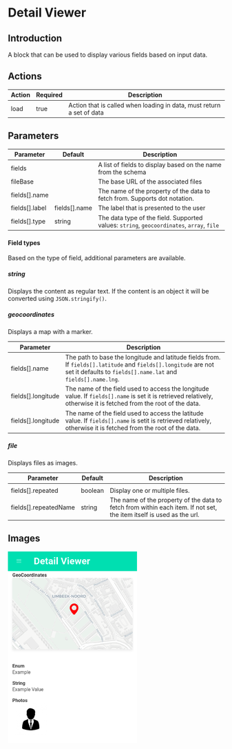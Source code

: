 # Detail Viewer

## Introduction

A block that can be used to display various fields based on input data.

## Actions

| Action | Required | Description                                                           |
| ------ | -------- | --------------------------------------------------------------------- |
| load   | true     | Action that is called when loading in data, must return a set of data |

## Parameters

| Parameter      | Default       | Description                                                                               |
| -------------- | ------------- | ----------------------------------------------------------------------------------------- |
| fields         |               | A list of fields to display based on the name from the schema                             |
| fileBase       |               | The base URL of the associated files                                                      |
| fields[].name  |               | The name of the property of the data to fetch from. Supports dot notation.                |
| fields[].label | fields[].name | The label that is presented to the user                                                   |
| fields[].type  | string        | The data type of the field. Supported values: `string`, `geocoordinates`, `array`, `file` |

#### Field types

Based on the type of field, additional parameters are available.

##### string

Displays the content as regular text. If the content is an object it will be converted using
`JSON.stringify()`.

##### geocoordinates

Displays a map with a marker.

| Parameter          | Description                                                                                                                                                                      |
| ------------------ | -------------------------------------------------------------------------------------------------------------------------------------------------------------------------------- |
| fields[].name      | The path to base the longitude and latitude fields from. If `fields[].latitude` and `fields[].longitude` are not set it defaults to `fields[].name.lat` and `fields[].name.lng`. |
| fields[].longitude | The name of the field used to access the longitude value. If `fields[].name` is set it is retrieved relatively, otherwise it is fetched from the root of the data.               |
| fields[].longitude | The name of the field used to access the latitude value. If `fields[].name` is setit is retrieved relatively, otherwise it is fetched from the root of the data.                 |

##### file

Displays files as images.

| Parameter             | Default | Description                                                                                                          |
| --------------------- | ------- | -------------------------------------------------------------------------------------------------------------------- |
|                       |
| fields[].repeated     | boolean | Display one or multiple files.                                                                                       |
| fields[].repeatedName | string  | The name of the property of the data to fetch from within each item. If not set, the item itself is used as the url. |

## Images

<a href="../images/detail-viewer.png"  target="_blank"><img src="../images/detail-viewer.png" style="width: 300px" /></a>
